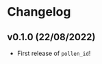 # Changelog

<!--next-version-placeholder-->

## v0.1.0 (22/08/2022)

- First release of `pollen_id`!